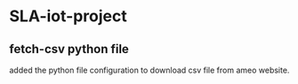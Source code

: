 # SLA-iot-project

## fetch-csv python file
added the python file configuration to download csv file from ameo website.